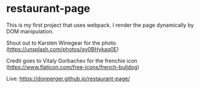 # restaurant-page
This is my first project that uses webpack. I render the page dynamically by DOM manipulation.

Shout out to  Karsten Winegear for the photo (https://unsplash.com/photos/qy0BHykaq0E)

Credti goes to Vitaly Gorbachev for the frenchie icon (https://www.flaticon.com/free-icons/french-bulldog)

Live: https://donperger.github.io/restaurant-page/
